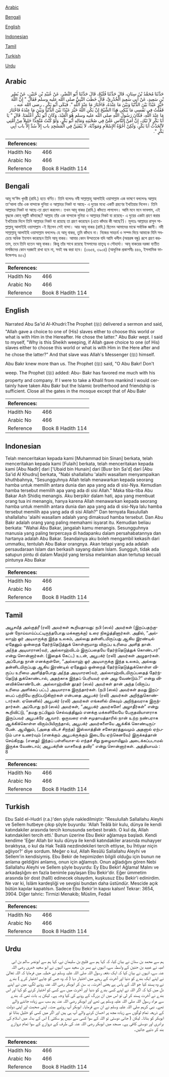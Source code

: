 [Arabic](#arabic)

[Bengali](#bengali)

[English](#english)

[Indonesian](#indonesian)

[Tamil](#tamil)

[Turkish](#turkish)

[Urdu](#urdu)

## Arabic


<div dir="rtl" lang="ar" style={{fontSize:'larger',backgroundColor:'#f8f9fa',padding:20}}>
حَدَّثَنَا مُحَمَّدُ بْنُ سِنَانٍ، قَالَ حَدَّثَنَا فُلَيْحٌ، قَالَ حَدَّثَنَا أَبُو النَّضْرِ، عَنْ عُبَيْدِ بْنِ حُنَيْنٍ، عَنْ بُسْرِ بْنِ سَعِيدٍ، عَنْ أَبِي سَعِيدٍ الْخُدْرِيِّ، قَالَ خَطَبَ النَّبِيُّ صلى الله عليه وسلم فَقَالَ ‏"‏ إِنَّ اللَّهَ خَيَّرَ عَبْدًا بَيْنَ الدُّنْيَا وَبَيْنَ مَا عِنْدَهُ، فَاخْتَارَ مَا عِنْدَ اللَّهِ ‏"‏‏.‏ فَبَكَى أَبُو بَكْرٍ ـ رضى الله عنه ـ فَقُلْتُ فِي نَفْسِي مَا يُبْكِي هَذَا الشَّيْخَ إِنْ يَكُنِ اللَّهُ خَيَّرَ عَبْدًا بَيْنَ الدُّنْيَا وَبَيْنَ مَا عِنْدَهُ فَاخْتَارَ مَا عِنْدَ اللَّهِ، فَكَانَ رَسُولُ اللَّهِ صلى الله عليه وسلم هُوَ الْعَبْدَ، وَكَانَ أَبُو بَكْرٍ أَعْلَمَنَا‏.‏ قَالَ ‏"‏ يَا أَبَا بَكْرٍ لاَ تَبْكِ، إِنَّ أَمَنَّ النَّاسِ عَلَىَّ فِي صُحْبَتِهِ وَمَالِهِ أَبُو بَكْرٍ، وَلَوْ كُنْتُ مُتَّخِذًا خَلِيلاً مِنْ أُمَّتِي لاَتَّخَذْتُ أَبَا بَكْرٍ، وَلَكِنْ أُخُوَّةُ الإِسْلاَمِ وَمَوَدَّتُهُ، لاَ يَبْقَيَنَّ فِي الْمَسْجِدِ باب إِلاَّ سُدَّ إِلاَّ باب أَبِي بَكْرٍ ‏"‏‏.‏
</div>
<div style={{backgroundColor:'#f8f9fa',padding:20, marginBottom: 10}}><table> <thead> <tr> <th>References:</th> <th></th> </tr> </thead> <tbody><tr><td>Hadith No</td><td>466</td></tr><tr><td>Arabic No</td><td>466</td></tr><tr><td>Reference</td><td>Book 8 Hadith 114</td></tr></tbody></table></div>

## Bengali


<div dir="ltr" lang="bn" style={{fontSize:'larger',backgroundColor:'#f8f9fa',padding:20}}>
আবূ সা‘ঈদ খুদরী (রাযি.) হতে বর্ণিত। তিনি বলেনঃ নবী সাল্লাল্লাহু আলাইহি ওয়াসাল্লাম এক ভাষণে বললেনঃ আল্লাহ তা‘আলা তাঁর এক বান্দাকে দুনিয়া ও আল্লাহর নিকট যা আছে- এ দুয়ের মধ্যে একটি গ্রহণের ইখতিয়ার দিলেন। তিনি আল্লাহর নিকট যা আছে-তা গ্রহণ করলেন। তখন আবূ বাকর (রাযি.) কাঁদতে লাগলেন। আমি মনে মনে ভাবলাম, এই বৃদ্ধকে কোন্ বস্তুটি কাঁদাচ্ছে? আল্লাহ তাঁর এক বান্দাকে দুনিয়া ও আল্লাহর নিকট যা রয়েছে- এ দুয়ের একটা গ্রহণ করার ইখতিয়ার দিলে তিনি আল্লাহর নিকট যা রয়েছে তা গ্রহণ করেছেন (এতে কাঁদার কী আছে?)। মূলতঃ আল্লাহর রাসূল সাল্লাল্লাহু আলাইহি ওয়াসাল্লাম -ই ছিলেন সেই বান্দা। আর আবূ বাকর (রাযি.) ছিলেন আমাদের মাঝে সর্বাধিক জ্ঞানী। নবী সাল্লাল্লাহু আলাইহি ওয়াসাল্লাম বললেনঃ হে আবূ বাকর, তুমি কাঁদবে না। নিজের সাহচর্য ও সম্পদ দিয়ে আমাকে যিনি সবচেয়ে অধিক ইহসান করেছেন তিনি আবূ বাকর। আমার কোন উম্মাতকে যদি আমি খলীল (অন্তরঙ্গ বন্ধু) রূপে গ্রহণ করতাম, তবে তিনি হতেন আবূ বাকর। কিন্তু তাঁর সাথে রয়েছে ইসলামের ভ্রাতৃত্ব ও সৌহার্দ্য। আবূ বাকরের দরজা ব্যতীত মসজিদের কোন দরজাই রাখা হবে না, সবই বন্ধ করা হবে। (৩৬৫৪, ৩৯০৪) (আধুনিক প্রকাশনীঃ ৪৪৬, ইসলামিক ফাউন্ডেশনঃ ৪৫২)
</div>
<div style={{backgroundColor:'#f8f9fa',padding:20, marginBottom: 10}}><table> <thead> <tr> <th>References:</th> <th></th> </tr> </thead> <tbody><tr><td>Hadith No</td><td>466</td></tr><tr><td>Arabic No</td><td>466</td></tr><tr><td>Reference</td><td>Book 8 Hadith 114</td></tr></tbody></table></div>

## English


<div dir="ltr" lang="en" style={{fontSize:'larger',backgroundColor:'#f8f9fa',padding:20}}>
Narrated Abu Sa'id Al-Khudri:The Prophet (ﷺ) delivered a sermon and said, "Allah gave a choice to one of (His) slaves either to choose this world or what is with Him in the Hereafter. He chose the latter." Abu Bakr wept. I said to myself, "Why is this Sheikh weeping, if Allah gave choice to one (of His) slaves either to choose this world or what is with Him in the Here after and he chose the latter?" And that slave was Allah's Messenger (ﷺ) himself. Abu Bakr knew more than us. The Prophet (ﷺ) said, "O Abu Bakr! Don't weep. The Prophet (ﷺ) added: Abu- Bakr has favored me much with his property and company. If I were to take a Khalil from mankind I would certainly have taken Abu Bakr but the Islamic brotherhood and friendship is sufficient. Close all the gates in the mosque except that of Abu Bakr
</div>
<div style={{backgroundColor:'#f8f9fa',padding:20, marginBottom: 10}}><table> <thead> <tr> <th>References:</th> <th></th> </tr> </thead> <tbody><tr><td>Hadith No</td><td>466</td></tr><tr><td>Arabic No</td><td>466</td></tr><tr><td>Reference</td><td>Book 8 Hadith 114</td></tr></tbody></table></div>

## Indonesian


<div dir="ltr" lang="id" style={{fontSize:'larger',backgroundColor:'#f8f9fa',padding:20}}>
Telah menceritakan kepada kami [Muhammad bin Sinan] berkata, telah menceritakan kepada kami [Fulaih] berkata, telah menceritakan kepada kami [Abu Nadlr] dari ['Ubaid bin Hunain] dari [Busr bin Sa'd] dari [Abu Sa'id Al Khudru] berkata, "Nabi shallallahu 'alaihi wasallam menyampaikan khuthbahnya, "Sesungguhnya Allah telah menawarkan kepada seorang hamba untuk memilih antara dunia dan apa yang ada di sisi-Nya. Kemudian hamba tersebut memilih apa yang ada di sisi Allah." Maka tiba-tiba Abu Bakar Ash Shidiq menangis. Aku berpikir dalam hati, apa yang membuat orang tua ini menangis, hanya karena Allah menawarkan kepada seorang hamba untuk memilih antara dunia dan apa yang ada di sisi-Nya lalu hamba tersebut memilih apa yang ada di sisi Allah?" Dan ternyata Rasulullah shallallahu 'alaihi wasallam adalah yang dimaksud hamba tersebut. Dan Abu Bakr adalah orang yang paling memahami isyarat itu. Kemudian beliau berkata: "Wahai Abu Bakar, jangalah kamu menangis. Sesungguhnya manusia yang paling terpercaya di hadapanku dalam persahabatannya dan hartanya adalah Abu Bakar. Seandainya aku boleh mengambil kekasih dari ummatku, tentulah Abu Bakar orangnya. Akan tetapi yang ada adalah persaudaraan Islam dan berkasih sayang dalam Islam. Sungguh, tidak ada satupun pintu di dalam Masjid yang tersisa melainkan akan tertutup kecuali pintunya Abu Bakar
</div>
<div style={{backgroundColor:'#f8f9fa',padding:20, marginBottom: 10}}><table> <thead> <tr> <th>References:</th> <th></th> </tr> </thead> <tbody><tr><td>Hadith No</td><td>466</td></tr><tr><td>Arabic No</td><td>466</td></tr><tr><td>Reference</td><td>Book 8 Hadith 114</td></tr></tbody></table></div>

## Tamil


<div dir="ltr" lang="ta" style={{fontSize:'larger',backgroundColor:'#f8f9fa',padding:20}}>
அபூசயீத் அல்குத்ரீ (ரலி) அவர்கள் கூறியதாவது: நபி (ஸல்) அவர்கள் (இறப்பதற்குமுன் நோய்வாய்ப்பட்டிருந்தபோது மக்களுக்கு) உரை நிகழ்த்தினார்கள். அதில், “அல்லாஹ் ஓர் அடியாருக்கு இந்த உலகம், அல்லது தன்னிடமிருப்பது ஆகிய இரண்டில் ஏதேனும் ஒன்றைத் தேர்ந்தெடுத்துக் கொள்ளுமாறு விருப்ப உரிமை அளித் தான். அ(ந்த அடியாரான)வர், அல்லாஹ்விடம் இருப்பதையே தேர்ந்தெடுத்துக் கொண்டார்” என்று சொன்னார்கள். (இதைக் கேட்ட) உடன், அபூபக்ர் (ரலி) அவர்கள் அழுதார்கள். அப்போது நான் எனக்குள்ளே, “அல்லாஹ் ஓர் அடியாருக்கு இந்த உலகம், அல்லது தன்னிடமிருப்பது ஆகிய இரண்டில் ஏதேனும் ஒன்றைத் தேர்ந்தெடுத்துக்கொள்ள விருப்ப உரிமை அளித்தபோது அ(ந்த அடியாரன)வர், அல்லாஹ்விடமிருப்பதைத் தேர்ந்தெடுத் துக்கொண்டால், அதற்காக இந்தப் பெரியவர் ஏன் அழ வேண்டும்.?” என்று வினவிக்கொண்டேன். அல்லாஹ்வின் தூதர் (ஸல்) அவர்கள் தான் அந்த (விருப்ப உரிமை அளிக்கப் பட்ட) அடியாராக இருந்தார்கள். (நபி (ஸல்) அவர்கள் தமது இறப்பைப் பற்றியே குறிப்படுகிறார்கள் என்பதை அபூபக்ர் (ரலி) அவர்கள் அறிந்துகொண்டார்கள். ஏனெனில்) அபூபக்ர் (ரலி) அவர்கள் எங்களில் மிகவும் அறிந்தவராக இருந்தார்கள். அப்போது நபி (ஸல்) அவர்கள், “அபூபக்ர் அவர்களே! அழாதீர்கள்” என்று கூறிவிட்டு, “தமது நட்பிலும் செல்வத்திலும் எனக்கு மக்களிலேயே பேருதவியாளராக இருப்பவர் அபூபக்ரே ஆவார். ஒருவரை என் சமுதாயத்தாரில் நான் உற்ற நண்பராக ஆக்கிக்கொள்ள விரும்பியிருந்தால், அபூபக்ர் அவர்களையே ஆக்கிக் கொண்டிருப்பேன். ஆயினும், (அதை விடச் சிறந்த) இஸ்லாத்தின் சகோதரத்துவமும் அதனால் ஏற்படும் பாச உணர்வும் (எனக்கும் அபூபக்ருக்கும் இடையே ஏற்கெனவே) இருக்கத்தான் செய்கிறது. (எனது) இந்தப் பள்ளிவாச-ல் எந்தச் சிறு நுழைவாயிலும் அடைக்கப்படாமல் இருக்க வேண்டாம்; அபூபக்ரின் வாசலைத் தவிர” என்று சொன்னார்கள். அத்தியாயம் : 8
</div>
<div style={{backgroundColor:'#f8f9fa',padding:20, marginBottom: 10}}><table> <thead> <tr> <th>References:</th> <th></th> </tr> </thead> <tbody><tr><td>Hadith No</td><td>466</td></tr><tr><td>Arabic No</td><td>466</td></tr><tr><td>Reference</td><td>Book 8 Hadith 114</td></tr></tbody></table></div>

## Turkish


<div dir="ltr" lang="tr" style={{fontSize:'larger',backgroundColor:'#f8f9fa',padding:20}}>
Ebu Saîd el-Hudrî (r.a.)'den şöyle nakledilmiştir: "Resulullah Sallallahu Aleyhi ve Sellem hutbeye çıkıp şöyle buyurdu: 'Allah Teâlâ bir kulu, dünya ile kendi katındakiler arasında tercih konusunda serbest bıraktı. O kul da, Allah katındakileri tercih etti.' Bunun üzerine Ebu Bekir ağlamaya başladı. Kendi kendime 'Eğer Allah bir kulu dünya ile kendi katındakiler arasında muhayyer bıraktıysa, o kul da Hak Teâlâ nezdindekileri tercih ettiyse, bu İhtiyar niçin ağlıyor?' diye sordum. Meğer o kul, Allah Resûlü Sallallahu Aleyhi ve Sellem'in kendisiymiş. Ebu Bekir de hepimizden bilgili olduğu için bunun ne anlama geldiğini anlamış, onun için ağlamıştı. Onun ağladığını gören Nebi Sallallahu Aleyhi ve Sellem şöyle buyurdu: Ey Ebu Be­kir! Ağlama! Malını ve arkadaşlığını en fazla benimle paylaşan Ebu Bekir'dir. Eğer ümmetim arasında bir dost (halîl) edinecek olsaydım, kuşkusuz Ebu Bekir'i edinirdim. Ne var ki, İslâm kardeşliği ve sevgisi bundan daha üstündür. Mescide açık bütün kapılar kapatılsın. Sadece Ebu Bekir'in kapısı kalsın! Tekrar: 3654, 3904. Diğer tahric: Tirmizi Menakib; Müslim, Fedail
</div>
<div style={{backgroundColor:'#f8f9fa',padding:20, marginBottom: 10}}><table> <thead> <tr> <th>References:</th> <th></th> </tr> </thead> <tbody><tr><td>Hadith No</td><td>466</td></tr><tr><td>Arabic No</td><td>466</td></tr><tr><td>Reference</td><td>Book 8 Hadith 114</td></tr></tbody></table></div>

## Urdu


<div dir="rtl" lang="ur" style={{fontSize:'larger',backgroundColor:'#f8f9fa',padding:20}}>
ہم سے محمد بن سنان نے بیان کیا، کہ کہا ہم سے فلیح بن سلیمان نے، کہا ہم سے ابونضر سالم بن ابی امیہ نے عبید بن حنین کے واسطہ سے، انہوں نے بسر بن سعید سے، انہوں نے ابو سعید خدری رضی اللہ عنہ سے، انہوں نے بیان کیا کہ ایک دفعہ رسول اللہ صلی اللہ علیہ وسلم نے خطبہ میں فرمایا کہ اللہ تعالیٰ نے اپنے ایک بندے کو دنیا اور آخرت کے رہنے میں اختیار دیا ( کہ وہ جس کو چاہے اختیار کرے ) بندے نے وہ پسند کیا جو اللہ کے پاس ہے یعنی آخرت۔ یہ سن کر ابوبکر رضی اللہ عنہ رونے لگے، میں نے اپنے دل میں کہا کہ اگر اللہ نے اپنے کسی بندے کو دنیا اور آخرت میں سے کسی کو اختیار کرنے کو کہا اور اس بندے نے آخرت پسند کر لی تو اس میں ان بزرگ کے رونے کی کیا وجہ ہے۔ لیکن یہ بات تھی کہ بندے سے مراد رسول اللہ صلی اللہ علیہ وسلم ہی تھے اور ابوبکر رضی اللہ عنہ ہم سب سے زیادہ جاننے والے تھے۔ نبی کریم صلی اللہ علیہ وسلم نے ان سے فرمایا۔ ابوبکر آپ روئیے مت۔ اپنی صحبت اور اپنی دولت کے ذریعہ تمام لوگوں سے زیادہ مجھ پر احسان کرنے والے آپ ہی ہیں اور اگر میں کسی کو خلیل بناتا تو ابوبکر کو بناتا۔ لیکن ( جانی دوستی تو اللہ کے سوا کسی سے نہیں ہو سکتی ) اس کے بدلہ میں اسلام کی برادری اور دوستی کافی ہے۔ مسجد میں ابوبکر رضی اللہ عنہ کی طرف کے دروازے کے سوا تمام دروازے بند کر دئیے جائیں۔
</div>
<div style={{backgroundColor:'#f8f9fa',padding:20, marginBottom: 10}}><table> <thead> <tr> <th>References:</th> <th></th> </tr> </thead> <tbody><tr><td>Hadith No</td><td>466</td></tr><tr><td>Arabic No</td><td>466</td></tr><tr><td>Reference</td><td>Book 8 Hadith 114</td></tr></tbody></table></div>
